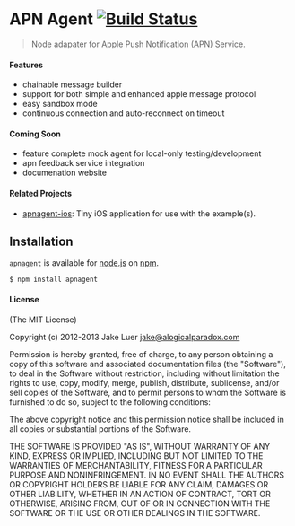 # APN Agent [![Build Status](https://travis-ci.org/logicalparadox/apnagent.png?branch=master)](https://travis-ci.org/logicalparadox/apnagent)

> Node adapater for Apple Push Notification (APN) Service.

#### Features

- chainable message builder
- support for both simple and enhanced apple message protocol
- easy sandbox mode
- continuous connection and auto-reconnect on timeout

#### Coming Soon

- feature complete mock agent for local-only testing/development
- apn feedback service integration
- documenation website

#### Related Projects

- [apnagent-ios](https://github.com/logicalparadox/apnagent-ios): Tiny iOS application for use with the example(s).

## Installation

`apnagent` is available for [node.js](http://nodejs.org) on [npm](http://npmjs.org).

    $ npm install apnagent

#### License

(The MIT License)

Copyright (c) 2012-2013 Jake Luer <jake@alogicalparadox.com>

Permission is hereby granted, free of charge, to any person obtaining a copy
of this software and associated documentation files (the "Software"), to deal
in the Software without restriction, including without limitation the rights
to use, copy, modify, merge, publish, distribute, sublicense, and/or sell
copies of the Software, and to permit persons to whom the Software is
furnished to do so, subject to the following conditions:

The above copyright notice and this permission notice shall be included in
all copies or substantial portions of the Software.

THE SOFTWARE IS PROVIDED "AS IS", WITHOUT WARRANTY OF ANY KIND, EXPRESS OR
IMPLIED, INCLUDING BUT NOT LIMITED TO THE WARRANTIES OF MERCHANTABILITY,
FITNESS FOR A PARTICULAR PURPOSE AND NONINFRINGEMENT. IN NO EVENT SHALL THE
AUTHORS OR COPYRIGHT HOLDERS BE LIABLE FOR ANY CLAIM, DAMAGES OR OTHER
LIABILITY, WHETHER IN AN ACTION OF CONTRACT, TORT OR OTHERWISE, ARISING FROM,
OUT OF OR IN CONNECTION WITH THE SOFTWARE OR THE USE OR OTHER DEALINGS IN
THE SOFTWARE.
